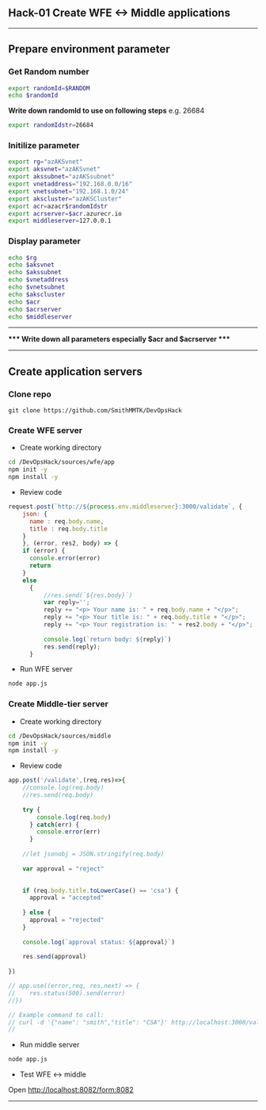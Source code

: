 ## Hack-01 Create WFE <-> Middle applications
---
## Prepare environment parameter

### Get Random number
```bash
export randomId=$RANDOM
echo $randomId
```
__Write down randomId to use on following steps__
e.g. 26684
```bash
export randomIdstr=26684
```

### Initilize parameter
```bash
export rg="azAKSvnet"
export aksvnet="azAKSvnet"
export akssubnet="azAKSsubnet"
export vnetaddress="192.168.0.0/16"
export vnetsubnet="192.168.1.0/24"
export akscluster="azAKSCluster"
export acr=azacr$randomIdstr
export acrserver=$acr.azurecr.io
export middleserver=127.0.0.1
```

### Display parameter
```bash
echo $rg
echo $aksvnet
echo $akssubnet
echo $vnetaddress
echo $vnetsubnet
echo $akscluster
echo $acr
echo $acrserver
echo $middleserver
```
---

__*** Write down all parameters especially $acr and $acrserver ***__

---

## Create application servers

### Clone repo
```
git clone https://github.com/SmithMMTK/DevOpsHack 
```

### Create WFE server

- Create working directory

```bash
cd /DevOpsHack/sources/wfe/app
npm init -y
npm install -y
```

- Review code 
```javascript
request.post(`http://${process.env.middleserver}:3000/validate`, {
    json: {
      name : req.body.name,
      title : req.body.title
    }
    }, (error, res2, body) => {
    if (error) {
      console.error(error)
      return
    }
    else 
      {
          //res.send(`${res.body}`)
          var reply='';
          reply += "<p> Your name is: " + req.body.name + "</p>";
          reply += "<p> Your title is: " + req.body.title + "</p>";
          reply += "<p> Your registration is: " + res2.body + "</p>";
          
          console.log(`return body: ${reply}`)
          res.send(reply);
      }
```

- Run WFE server
```bash
node app.js
```

### Create Middle-tier server
- Create working directory
```bash
cd /DevOpsHack/sources/middle
npm init -y
npm install -y
```

- Review code 
```javascript
app.post('/validate',(req,res)=>{
    //console.log(req.body)
    //res.send(req.body)
    
    try {
        console.log(req.body)
      } catch(err) {
        console.error(err)
      }
    
    //let jsonobj = JSON.stringify(req.body)
    
    var approval = "reject"

  
    if (req.body.title.toLowerCase() == 'csa') {
      approval = "accepted"
    
    } else {
      approval = "rejected"
    }
    
    console.log(`approval status: ${approval}`)
    
    res.send(approval)
    
})

// app.use((error,req, res,next) => {
//    res.status(500).send(error)
//})

// Example command to call:
// curl -d '{"name": "smith","title": "CSA"}' http://localhost:3000/validate -i -H 'Content-Type: application/json'
//
```

- Run middle server
```bash
node app.js
```

- Test WFE <-> middle

Open [http://localhost:8082/form:8082](http://localhost:8082/form:8082)

---
